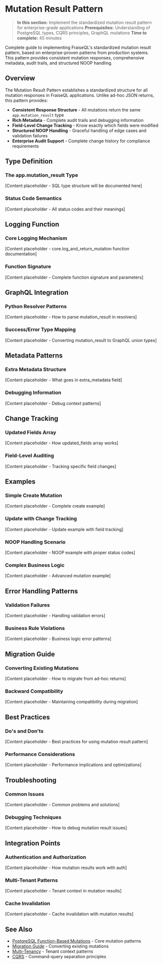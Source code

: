 # Mutation Result Pattern

> **In this section:** Implement the standardized mutation result pattern for enterprise-grade applications
> **Prerequisites:** Understanding of PostgreSQL types, CQRS principles, GraphQL mutations
> **Time to complete:** 45 minutes

Complete guide to implementing FraiseQL's standardized mutation result pattern, based on enterprise-proven patterns from production systems. This pattern provides consistent mutation responses, comprehensive metadata, audit trails, and structured NOOP handling.

## Overview

The Mutation Result Pattern establishes a standardized structure for all mutation responses in FraiseQL applications. Unlike ad-hoc JSON returns, this pattern provides:

- **Consistent Response Structure** - All mutations return the same `app.mutation_result` type
- **Rich Metadata** - Complete audit trails and debugging information
- **Field-Level Change Tracking** - Know exactly which fields were modified
- **Structured NOOP Handling** - Graceful handling of edge cases and validation failures
- **Enterprise Audit Support** - Complete change history for compliance requirements

## Type Definition

### The app.mutation_result Type

[Content placeholder - SQL type structure will be documented here]

### Status Code Semantics

[Content placeholder - All status codes and their meanings]

## Logging Function

### Core Logging Mechanism

[Content placeholder - core.log_and_return_mutation function documentation]

### Function Signature

[Content placeholder - Complete function signature and parameters]

## GraphQL Integration

### Python Resolver Patterns

[Content placeholder - How to parse mutation_result in resolvers]

### Success/Error Type Mapping

[Content placeholder - Converting mutation_result to GraphQL union types]

## Metadata Patterns

### Extra Metadata Structure

[Content placeholder - What goes in extra_metadata field]

### Debugging Information

[Content placeholder - Debug context patterns]

## Change Tracking

### Updated Fields Array

[Content placeholder - How updated_fields array works]

### Field-Level Auditing

[Content placeholder - Tracking specific field changes]

## Examples

### Simple Create Mutation

[Content placeholder - Complete create example]

### Update with Change Tracking

[Content placeholder - Update example with field tracking]

### NOOP Handling Scenario

[Content placeholder - NOOP example with proper status codes]

### Complex Business Logic

[Content placeholder - Advanced mutation example]

## Error Handling Patterns

### Validation Failures

[Content placeholder - Handling validation errors]

### Business Rule Violations

[Content placeholder - Business logic error patterns]

## Migration Guide

### Converting Existing Mutations

[Content placeholder - How to migrate from ad-hoc returns]

### Backward Compatibility

[Content placeholder - Maintaining compatibility during migration]

## Best Practices

### Do's and Don'ts

[Content placeholder - Best practices for using mutation result pattern]

### Performance Considerations

[Content placeholder - Performance implications and optimizations]

## Troubleshooting

### Common Issues

[Content placeholder - Common problems and solutions]

### Debugging Techniques

[Content placeholder - How to debug mutation result issues]

## Integration Points

### Authentication and Authorization

[Content placeholder - How mutation results work with auth]

### Multi-Tenant Patterns

[Content placeholder - Tenant context in mutation results]

### Cache Invalidation

[Content placeholder - Cache invalidation with mutation results]

## See Also

- [PostgreSQL Function-Based Mutations](./postgresql-function-based.md) - Core mutation patterns
- [Migration Guide](./migration-guide.md) - Converting existing mutations
- [Multi-Tenancy](../advanced/multi-tenancy.md) - Tenant context patterns
- [CQRS](../advanced/cqrs.md) - Command-query separation principles
